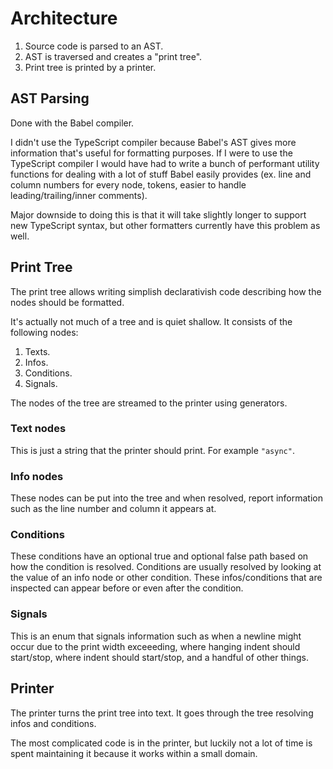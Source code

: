 # Architecture

1. Source code is parsed to an AST.
2. AST is traversed and creates a "print tree".
3. Print tree is printed by a printer.

## AST Parsing

Done with the Babel compiler.

I didn't use the TypeScript compiler because Babel's AST gives more information that's useful for formatting purposes. If I were to use the TypeScript compiler I would have had to write a bunch of performant utility functions for dealing with a lot of stuff Babel easily provides (ex. line and column numbers for every node, tokens, easier to handle leading/trailing/inner comments).

Major downside to doing this is that it will take slightly longer to support new TypeScript syntax, but other formatters currently have this problem as well.

## Print Tree

The print tree allows writing simplish declarativish code describing how the nodes should be formatted.

It's actually not much of a tree and is quiet shallow. It consists of the following nodes:

1. Texts.
2. Infos.
3. Conditions.
4. Signals.

The nodes of the tree are streamed to the printer using generators.

### Text nodes

This is just a string that the printer should print. For example `"async"`.

### Info nodes

These nodes can be put into the tree and when resolved, report information such as the line number and column it appears at.

### Conditions

These conditions have an optional true and optional false path based on how the condition is resolved. Conditions are usually resolved by looking at the value of an info node or other condition. These infos/conditions that are inspected can appear before or even after the condition.

### Signals

This is an enum that signals information such as when a newline might occur due to the print width exceeeding, where hanging indent should start/stop, where indent should start/stop, and a handful of other things.

## Printer

The printer turns the print tree into text. It goes through the tree resolving infos and conditions.

The most complicated code is in the printer, but luckily not a lot of time is spent maintaining it because it works within a small domain.
